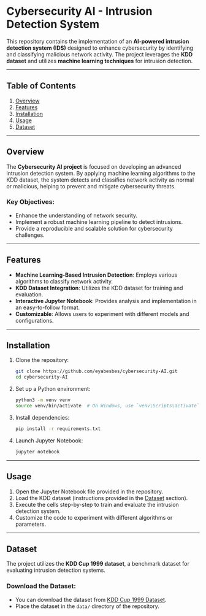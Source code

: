# Cybersecurity AI - Intrusion Detection System

This repository contains the implementation of an **AI-powered intrusion detection system (IDS)** designed to enhance cybersecurity by identifying and classifying malicious network activity. The project leverages the **KDD dataset** and utilizes **machine learning techniques** for intrusion detection.

---

## Table of Contents
1. [Overview](#overview)
2. [Features](#features)
3. [Installation](#installation)
4. [Usage](#usage)
5. [Dataset](#dataset)
---

## Overview
The **Cybersecurity AI project** is focused on developing an advanced intrusion detection system. By applying machine learning algorithms to the KDD dataset, the system detects and classifies network activity as normal or malicious, helping to prevent and mitigate cybersecurity threats.

### Key Objectives:
- Enhance the understanding of network security.
- Implement a robust machine learning pipeline to detect intrusions.
- Provide a reproducible and scalable solution for cybersecurity challenges.

---

## Features
- **Machine Learning-Based Intrusion Detection**: Employs various algorithms to classify network activity.
- **KDD Dataset Integration**: Utilizes the KDD dataset for training and evaluation.
- **Interactive Jupyter Notebook**: Provides analysis and implementation in an easy-to-follow format.
- **Customizable**: Allows users to experiment with different models and configurations.

---

## Installation
1. Clone the repository:
   ```bash
   git clone https://github.com/eyabesbes/cybersecurity-AI.git
   cd cybersecurity-AI
   ```

2. Set up a Python environment:
   ```bash
   python3 -m venv venv
   source venv/bin/activate  # On Windows, use `venv\Scripts\activate`
   ```

3. Install dependencies:
   ```bash
   pip install -r requirements.txt
   ```

4. Launch Jupyter Notebook:
   ```bash
   jupyter notebook
   ```

---

## Usage
1. Open the Jupyter Notebook file provided in the repository.
2. Load the KDD dataset (instructions provided in the [Dataset](#dataset) section).
3. Execute the cells step-by-step to train and evaluate the intrusion detection system.
4. Customize the code to experiment with different algorithms or parameters.

---

## Dataset
The project utilizes the **KDD Cup 1999 dataset**, a benchmark dataset for evaluating intrusion detection systems. 

### Download the Dataset:
- You can download the dataset from [KDD Cup 1999 Dataset](http://kdd.ics.uci.edu/databases/kddcup99/kddcup99.html).
- Place the dataset in the `data/` directory of the repository.
